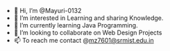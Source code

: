 - 👋 Hi, I’m @Mayuri-0132
- 👀 I’m interested in Learning and sharing Knowledge.
- 🌱 I’m currently learning Java Programming.
- 💞️ I’m looking to collaborate on Web Design Projects
- 📫 To reach me contact @mz7601@srmist.edu.in

<!---
Mayuri-0132/Mayuri-0132 is a ✨ special ✨ repository because its `README.md` (this file) appears on your GitHub profile.
You can click the Preview link to take a look at your changes.
--->
